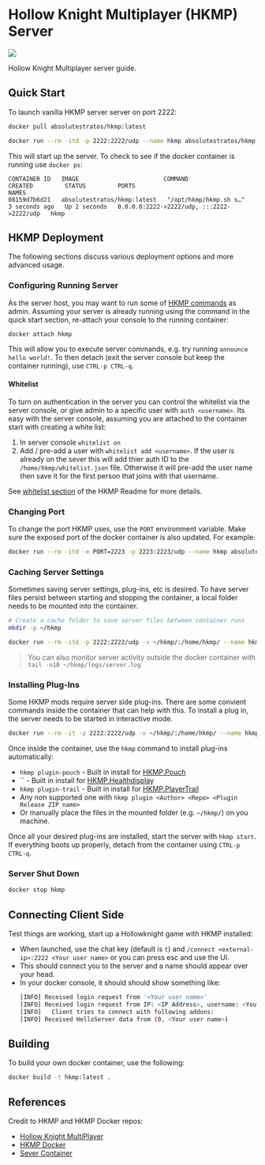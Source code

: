 # Hollow Knight Multiplayer (HKMP) Server

[![](https://img.shields.io/docker/pulls/absolutestratos/hkmp
)](https://hub.docker.com/r/absolutestratos/hkm)

Hollow Knight Multiplayer server guide.

## Quick Start

To launch vanilla HKMP server server on port 2222:

```bash
docker pull absolutestratos/hkmp:latest

docker run --rm -itd -p 2222:2222/udp --name hkmp absolutestratos/hkmp:latest
```

This will start up the server.
To check to see if the docker container is running use `docker ps`:

```text
CONTAINER ID   IMAGE                        COMMAND                  CREATED         STATUS         PORTS                                       NAMES
08159d7b6d21   absolutestratos/hkmp:latest   "/opt/hkmp/hkmp.sh s…"   3 seconds ago   Up 2 seconds   0.0.0.0:2222->2222/udp, :::2222->2222/udp   hkmp
```

## HKMP Deployment

The following sections discuss various deployment options and more advanced usage.

### Configuring Running Server

As the server host, you may want to run some of [HKMP commands](https://github.com/Extremelyd1/HKMP?tab=readme-ov-file#usage) as admin.
Assuming your server is already running using the command in the quick start section, re-attach your console to the running container:

```bash
docker attach hkmp
```

This will allow you to execute server commands, e.g. try running `announce hello world!`.
To then detach (exit the server console but keep the container running), use `CTRL-p CTRL-q`.

#### Whitelist

To turn on authentication in the server you can control the whitelist via the server console, or give admin to a specific user with `auth <username>`.
Its easy with the server console, assuming you are attached to the container start with creating a white list:

1.  In server console `whitelist on`
2. Add / pre-add a user with `whitelist add <username>`. If the user is already on the sever this will add thier auth ID to the `/home/hkmp/whitelist.json` file. Otherwise it will pre-add the user name then save it for the first person that joins with that username.

See [whitelist section](https://github.com/Extremelyd1/HKMP/?tab=readme-ov-file#authenticationauthorization) of the HKMP Readme for more details.

### Changing Port

To change the port HKMP uses, use the `PORT` environment variable.
Make sure the exposed port of the docker container is also updated.
For example:

```bash
docker run --rm -itd -e PORT=2223 -p 2223:2223/udp --name hkmp absolutestratos/hkmp:latest 
```

### Caching Server Settings

Sometimes saving server settings, plug-ins, etc is desired.
To have server files persist between starting and stopping the container, a local folder needs to be mounted into the container.

```bash
# Create a cache folder to save server files between container runs
mkdir -p ~/hkmp

docker run --rm -itd -p 2222:2222/udp -v ~/hkmp/:/home/hkmp/ --name hkmp absolutestratos/hkmp:latest 
```

> You can also monitor server activity outside the docker container with `tail -n10 ~/hkmp/logs/server.log`

### Installing Plug-Ins

Some HKMP mods require server side plug-ins.
There are some convient commands inside the container that can help with this.
To install a plug in, the server needs to be started in interactive mode.

```bash
docker run --rm -it -p 2222:2222/udp -v ~/hkmp/:/home/hkmp/ --name hkmp absolutestratos/hkmp:latest bash
```

Once inside the container, use the `hkmp` command to install plug-ins automatically:

- `hkmp plugin-pouch` - Built in install for [HKMP.Pouch](https://github.com/PrashantMohta/HkmpPouch)
- `` - Built in install for [HKMP.Healthdisplay](https://github.com/TheMulhima/HKMP.HealthDisplay) 
- `hkmp plugin-trail` - Built in install for [HKMP.PlayerTrail](https://github.com/TheMathGeek314/PlayerTrail)
- Any non supported one with `hkmp plugin <Author> <Repo> <Plugin Release ZIP name>`
- Or manually place the files in the mounted folder (e.g. `~/hkmp/`) on you machine.

Once all your desired plug-ins are installed, start the server with `hkmp start`.
If everything boots up properly, detach from the container using `CTRL-p CTRL-q`.

### Server Shut Down

```bash
docker stop hkmp
```

## Connecting Client Side

Test things are working, start up a Hollowknight game with HKMP installed:

- When launched, use the chat key (default is `t`) and `/connect <external-ip>:2222 <Your user name>` or you can press esc and use the UI.
- This should connect you to the server and a name should appear over your head.
- In your docker console, it should should show something like:
    ```bash
    [INFO] Received login request from '<Your user name>'
    [INFO] Received login request from IP: <IP Address>, username: <Your user name>
    [INFO]   Client tries to connect with following addons:
    [INFO] Received HelloServer data from (0, <Your user name>)
    ```

## Building

To build your own docker container, use the following:

```bash
docker build -t hkmp:latest .
```

## References

Credit to HKMP and HKMP Docker repos:

- [Hollow Knight MultiPlayer](https://github.com/Extremelyd1/HKMP)
- [HKMP Docker](https://github.com/maximalmax90/HKMPDocker)
- [Sever Container](https://hub.docker.com/repository/docker/absolutestratos/hkmp/general)
